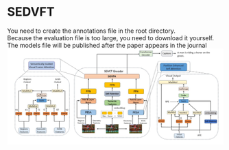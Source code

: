 # SEDVFT

 You need to create the annotations file in the root directory. <br/>
 Because the evaluation file is too large, you need to download it yourself.<br/>
 The models file will be published after the paper appears in the journal
![Model](/Fig1.jpg "Moedl")

